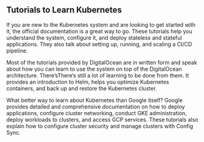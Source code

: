##  Tutorials to Learn Kubernetes
If you are new to the Kubernetes system and are looking to get started with it, the official documentation is a great way to go. These tutorials help you understand the system, configure it, and deploy stateless and stateful applications. They also talk about setting up, running, and scaling a CI/CD pipeline.

Most of the tutorials provided by DigitalOcean are in written form and speak about how you can learn to use the system on top of the DigitalOcean architecture. There’sThere’s still a lot of learning to be done from them. It provides an introduction to Helm, helps you optimize Kubernetes containers, and back up and restore the Kubernetes cluster.

What better way to learn about Kubernetes than Google itself? Google provides detailed and comprehensive documentation on how to deploy applications, configure cluster networking, conduct GKE administration, deploy workloads to clusters, and access GCP services. These tutorials also explain how to configure cluster security and manage clusters with Config Sync.
